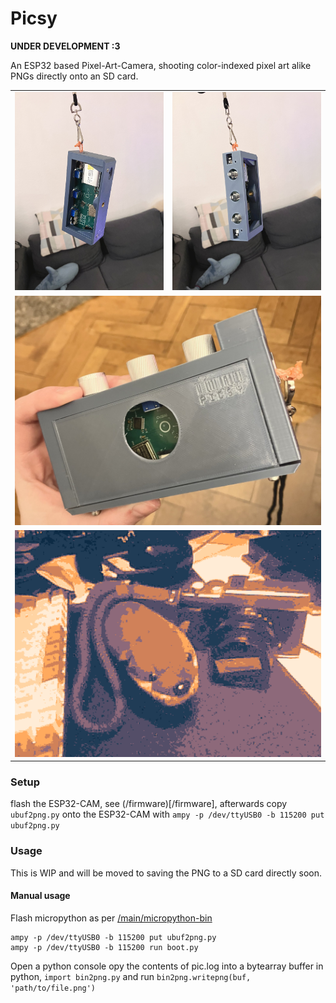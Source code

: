 # Picsy

**UNDER DEVELOPMENT :3**

An ESP32 based Pixel-Art-Camera, shooting color-indexed pixel art alike PNGs directly onto an SD card.

<table>
  <tbody>
    <tr>
      <td>
        <img src="/img/wip_1.jpeg" title=""/>
      </td>
      <td>
        <img src="/img/wip_2.jpeg" title=""/>
      </td>
    </tr>
    <tr>
      <td colspan="2">
        <img src="/img/wip_3.jpeg" title=""/>
      </td>
    </tr>
    <tr>
      <td colspan="2">
        <img src="/img/out-scaled-rotated.png" title=""/>
      </td>
    </tr>
  </tbody>
</table>

### Setup

flash the ESP32-CAM, see (/firmware)[/firmware], afterwards copy `ubuf2png.py` onto the ESP32-CAM with `ampy -p /dev/ttyUSB0 -b 115200 put ubuf2png.py`

### Usage

This is WIP and will be moved to saving the PNG to a SD card directly soon.

#### Manual usage

Flash micropython as per [/main/micropython-bin](https://github.com/Jana-Marie/PICSY/tree/main/micropython-bin)

```
ampy -p /dev/ttyUSB0 -b 115200 put ubuf2png.py
ampy -p /dev/ttyUSB0 -b 115200 run boot.py
```

Open a python console opy the contents of pic.log into a bytearray buffer in python, `import bin2png.py` and run `bin2png.writepng(buf, 'path/to/file.png')`